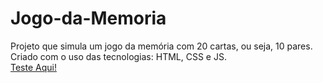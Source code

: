 # Jogo-da-Memoria
Projeto que simula um jogo da memória com 20 cartas, ou seja, 10 pares. <br>
Criado com o uso das tecnologias: HTML, CSS e JS. <br>
[Teste Aqui!](https://nicolasolivr.github.io/Jogo-da-Memoria/)
